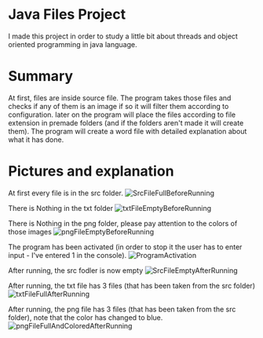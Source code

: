 # Java Files Project
I made this project in order to study a little bit about threads and object oriented programming in java language.
<br >

# Summary
At first, files are inside source file.
The program takes those files and checks if any of them is an image if so it will filter them according to configuration.
later on the program will place the files according to file extension in premade folders (and if the folders aren't made it will create them).
The program will create a word file with detailed explanation about what it has done.

# Pictures and explanation

At first every file is in the src folder.
![SrcFileFullBeforeRunning](https://user-images.githubusercontent.com/70967259/129570166-41b61fcc-4627-4b7c-b9eb-7af288ccfcc8.png)

There is Nothing in the txt folder
![txtFileEmptyBeforeRunning](https://user-images.githubusercontent.com/70967259/129570183-cbfe9acd-69a2-44ef-a3d8-d60b3603a016.png)

There is Nothing in the png folder, please pay attention to the colors of those images
![pngFileEmptyBeforeRunning](https://user-images.githubusercontent.com/70967259/129570190-6831dc55-9ee6-4919-9c98-ad169aa8c11e.png)

The program has been activated (in order to stop it the user has to enter input - I've entered 1 in the console).
![ProgramActivation](https://user-images.githubusercontent.com/70967259/129570203-6e121e65-da03-4fcb-90c6-df3d2a2b5aca.png)

After running, the src fodler is now empty
![SrcFileEmptyAfterRunning](https://user-images.githubusercontent.com/70967259/129570218-a364dd55-aff3-4b25-bf86-71e16a3d1071.png)

After running, the txt file has 3 files (that has been taken from the src folder)
![txtFileFullAfterRunning](https://user-images.githubusercontent.com/70967259/129570233-36cfad32-11ba-403d-aec5-1d0f38f7a650.png)

After running, the png file has 3 files (that has been taken from the src folder), note that the color has changed to blue.
![pngFileFullAndColoredAfterRunning](https://user-images.githubusercontent.com/70967259/129570246-483b21d5-b13f-4db0-b992-4765fe3d2d8a.png)

